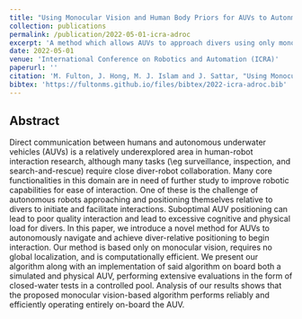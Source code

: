 ```yaml
---
title: "Using Monocular Vision and Human Body Priors for AUVs to Autonmously Approach Divers"
collection: publications
permalink: /publication/2022-05-01-icra-adroc
excerpt: 'A method which allows AUVs to approach divers using only monocular vision.'
date: 2022-05-01
venue: 'International Conference on Robotics and Automation (ICRA)'
paperurl: ''
citation: 'M. Fulton, J. Hong, M. J. Islam and J. Sattar, "Using Monocular Vision and Human Body Priors for AUVs to Autonmously Approach Divers," Accepted at 2022 International Conference on Robotics and Automation (ICRA), 2022'
bibtex: 'https://fultonms.github.io/files/bibtex/2022-icra-adroc.bib'
---
```

## Abstract
Direct communication between humans and autonomous underwater vehicles (AUVs) is a relatively underexplored area in human-robot interaction research, although many tasks (\eg surveillance, inspection, and search-and-rescue) require close diver-robot collaboration. Many core functionalities in this domain are in need of further study to improve robotic capabilities for ease of interaction. One of these is the challenge of autonomous robots approaching and positioning themselves relative to divers to initiate and facilitate interactions. Suboptimal AUV positioning can lead to poor quality interaction and lead to excessive cognitive and physical load for divers. In this paper, we introduce a novel method for AUVs to autonomously navigate and achieve diver-relative positioning to begin interaction. Our method is based only on monocular vision, requires no global localization, and is computationally efficient.
We present our algorithm along with an implementation of said algorithm on board both a simulated and physical AUV, performing extensive evaluations in the form of closed-water tests in a controlled pool. Analysis of our results shows that the proposed monocular vision-based algorithm performs reliably and efficiently operating entirely on-board the AUV.